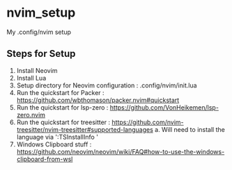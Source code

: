 # nvim_setup
My .config/nvim setup

## Steps for Setup
1. Install Neovim
2. Install Lua
3. Setup directory for Neovim configuration : .config/nvim/init.lua 
4. Run the quickstart for Packer : https://github.com/wbthomason/packer.nvim#quickstart
5. Run the quickstart for lsp-zero : https://github.com/VonHeikemen/lsp-zero.nvim
6. Run the quickstart for treesitter : https://github.com/nvim-treesitter/nvim-treesitter#supported-languages 
  a. Will need to install the language via ':TSInstallInfo <supported lang>'
7. Windows Clipboard stuff : https://github.com/neovim/neovim/wiki/FAQ#how-to-use-the-windows-clipboard-from-wsl
